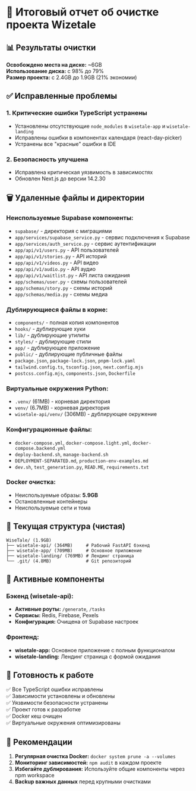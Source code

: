 # 🧹 Итоговый отчет об очистке проекта Wizetale

## 📊 Результаты очистки

**Освобождено места на диске:** ~6GB  
**Использование диска:** с 98% до 79%  
**Размер проекта:** с 2.4GB до 1.9GB (21% экономии)  

## ✅ Исправленные проблемы

### 1. **Критические ошибки TypeScript устранены**
- Установлены отсутствующие `node_modules` в `wisetale-app` и `wisetale-landing`
- Исправлены ошибки в компонентах календаря (react-day-picker)
- Устранены все "красные" ошибки в IDE

### 2. **Безопасность улучшена**
- Исправлена критическая уязвимость в зависимостях
- Обновлен Next.js до версии 14.2.30

## 🗑️ Удаленные файлы и директории

### Неиспользуемые Supabase компоненты:
- `supabase/` - директория с миграциями
- `app/services/supabase_service.py` - сервис подключения к Supabase  
- `app/services/auth_service.py` - сервис аутентификации
- `app/api/v1/users.py` - API пользователей
- `app/api/v1/stories.py` - API историй
- `app/api/v1/videos.py` - API видео
- `app/api/v1/audio.py` - API аудио
- `app/api/v1/waitlist.py` - API листа ожидания
- `app/schemas/user.py` - схемы пользователей
- `app/schemas/story.py` - схемы историй
- `app/schemas/media.py` - схемы медиа

### Дублирующиеся файлы в корне:
- `components/` - полная копия компонентов
- `hooks/` - дублирующие хуки
- `lib/` - дублирующие утилиты
- `styles/` - дублирующие стили
- `app/` - дублирующее приложение
- `public/` - дублирующие публичные файлы
- `package.json`, `package-lock.json`, `pnpm-lock.yaml`
- `tailwind.config.ts`, `tsconfig.json`, `next.config.mjs`
- `postcss.config.mjs`, `components.json`, `Dockerfile`

### Виртуальные окружения Python:
- `.venv/` (61MB) - корневая директория
- `venv/` (6.7MB) - корневая директория  
- `wisetale-api/venv/` (306MB) - дублирующее окружение

### Конфигурационные файлы:
- `docker-compose.yml`, `docker-compose.light.yml`, `docker-compose.backend.yml`
- `deploy-backend.sh`, `manage-backend.sh`
- `DEPLOYMENT-SEPARATED.md`, `production-env-examples.md`
- `dev.sh`, `test_generation.py`, `READ.ME`, `requirements.txt`

### Docker очистка:
- Неиспользуемые образы: **5.9GB**
- Остановленные контейнеры
- Неиспользуемые сети и тома

## 📁 Текущая структура (чистая)

```
WiseTale/ (1.9GB)
├── wisetale-api/ (364MB)     # Рабочий FastAPI бэкенд
├── wisetale-app/ (709MB)     # Основное приложение
├── wisetale-landing/ (769MB) # Лендинг страница
└── .git/ (4.8MB)             # Git репозиторий
```

## 🔧 Активные компоненты

### Бэкенд (wisetale-api):
- **Активные роуты:** `/generate`, `/tasks`
- **Сервисы:** Redis, Firebase, Pexels
- **Конфигурация:** Очищена от Supabase настроек

### Фронтенд:
- **wisetale-app:** Основное приложение с полным функционалом
- **wisetale-landing:** Лендинг страница с формой ожидания

## 🚀 Готовность к работе

✅ Все TypeScript ошибки исправлены  
✅ Зависимости установлены и обновлены  
✅ Уязвимости безопасности устранены  
✅ Проект готов к разработке  
✅ Docker кеш очищен  
✅ Виртуальные окружения оптимизированы  

## 📝 Рекомендации

1. **Регулярная очистка Docker:** `docker system prune -a --volumes`
2. **Мониторинг зависимостей:** `npm audit` в каждом проекте
3. **Избегайте дублирования:** Используйте общие компоненты через npm workspace
4. **Backup важных данных** перед крупными очистками 